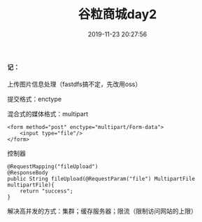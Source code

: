 ﻿---
title: 谷粒商城day2
categories: 谷粒商城
date: 2019-11-23 20:27:56
tags:
  - 谷粒商城
---

#### 记：

上传图片信息处理（fastdfs搞不定，先改用oss）

提交格式：enctype

混合式的媒体格式：multipart

```
<form method="post" enctype="multipart/Form-data">
    <input type="file"/>
</form>

```

控制器
```
@RequestMapping("fileUpload")
@ResponseBody
public String fileUpload(@RequestParam("file") MultipartFile multipartFile){
    return "success";
}
```

解决高并发的方式：集群；缓存服务器；限流（限制访问网站的上限）








